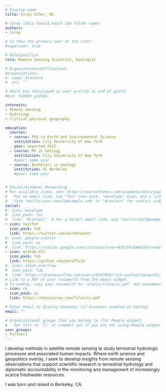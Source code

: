 ```yaml
---
# Display name
title: Corey Scher, MS

# Corey (this should match the folder name)
authors:
- Corey

# Is this the primary user of the site?
#superuser: true

# Role/position
role: Remote Sensing Scientist, Geologist

# Organizations/Affiliations
#organizations:
#- name: Stanford
#  url: ""

# Short bio (displayed in user profile at end of posts)
#bio: Yaddah yaddah.

interests:
- Remote sensing 
- Hydrology
- Critical physical geography

education:
  courses:
  - course: PhD in Earth and Environmental Science
    institution: City University of New York
    year: expected 2022
  - course: MS in Geology
    institution: City University of New York
    #year: some year
  - course: Bachelors in Geology
    institution: UC Berkeley
    #year: some year


# Social/Academic Networking
# For available icons, see: https://sourcethemes.com/academic/docs/page-builder/#icons
#   For an email link, use "fas" icon pack, "envelope" icon, and a link in the
#   form "mailto:your-email@example.com" or "#contact" for contact widget.
social:
#- icon: envelope
#  icon_pack: fas
#  link: '#contact'  # For a direct email link, use "mailto:test@example.org".
- icon: twitter
  icon_pack: fab
  link: https://twitter.com/borderwater
#- icon: google-scholar
#  icon_pack: ai
#  link: https://scholar.google.com/citations?user=87bjVPcAAAAJ&hl=en&oi=ao
- icon: github-alt
  icon_pack: fab
  link: https://github.com/porefluid
#- icon: stack-overflow
#  icon_pack: fab
#  link: https://stackoverflow.com/users/8367943/rich-pauloo?tab=profile
# Link to a PDF of your resume/CV from the About widget.
# To enable, copy your resume/CV to `static/files/cv.pdf` and uncomment the lines below.
- icon: cv
  icon_pack: ai
  link: https://whoiscorey.com/files/cv.pdf

# Enter email to display Gravatar (if Gravatar enabled in Config)
email: ""

# Organizational groups that you belong to (for People widget)
#   Set this to `[]` or comment out if you are not using People widget.
user_groups:
- Partners
---
```


I develop methods in satellite remote sensing to study terrestrial hydrologic processes and associated human impacts. Where earth science and geopolitics overlay, I seek to develop insights from remote sensing observations that support scientific research in terrestrial hydrology and diplomatic accountability in the monitoring and management of increasingly scarce freshwater resources.

I was born and raised in Berkeley, CA.
